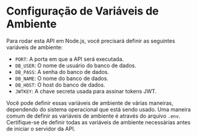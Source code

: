 # Configuração de Variáveis de Ambiente

Para rodar esta API em Node.js, você precisará definir as seguintes variáveis de ambiente:

- `PORT`: A porta em que a API será executada.
- `DB_USER`: O nome de usuário do banco de dados.
- `DB_PASS`: A senha do banco de dados.
- `DB_NAME`: O nome do banco de dados.
- `DB_HOST`: O host do banco de dados.
- `JWTKEY`: A chave secreta usada para assinar tokens JWT.

Você pode definir essas variáveis de ambiente de várias maneiras, dependendo do sistema operacional que está sendo usado. Uma maneira comum de definir as variáveis de ambiente é através do arquivo `.env`. Certifique-se de definir todas as variáveis de ambiente necessárias antes de iniciar o servidor da API.
